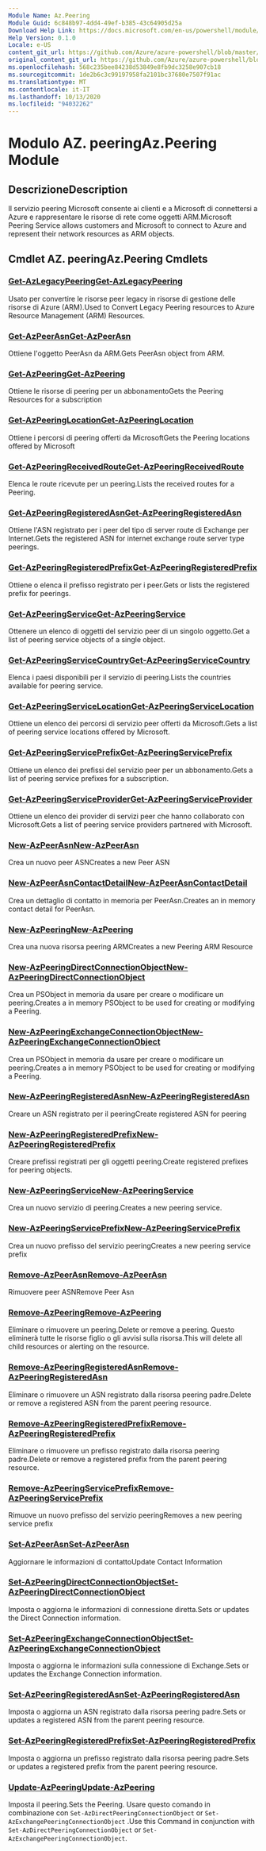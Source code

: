 ```yaml
---
Module Name: Az.Peering
Module Guid: 6c848b97-4dd4-49ef-b385-43c64905d25a
Download Help Link: https://docs.microsoft.com/en-us/powershell/module/az.peering.md
Help Version: 0.1.0
Locale: e-US
content_git_url: https://github.com/Azure/azure-powershell/blob/master/src/Peering/Peering/help/Az.Peering.md
original_content_git_url: https://github.com/Azure/azure-powershell/blob/master/src/Peering/Peering/help/Az.Peering.md
ms.openlocfilehash: 568c235bee84238d53849e8fb9dc3258e907cb18
ms.sourcegitcommit: 1de2b6c3c99197958fa2101bc37680e7507f91ac
ms.translationtype: MT
ms.contentlocale: it-IT
ms.lasthandoff: 10/13/2020
ms.locfileid: "94032262"
---
```

# <span data-ttu-id="f4409-101">Modulo AZ. peering</span><span class="sxs-lookup"><span data-stu-id="f4409-101">Az.Peering Module</span></span>
## <span data-ttu-id="f4409-102">Descrizione</span><span class="sxs-lookup"><span data-stu-id="f4409-102">Description</span></span>
<span data-ttu-id="f4409-103">Il servizio peering Microsoft consente ai clienti e a Microsoft di connettersi a Azure e rappresentare le risorse di rete come oggetti ARM.</span><span class="sxs-lookup"><span data-stu-id="f4409-103">Microsoft Peering Service allows customers and Microsoft to connect to Azure and represent their network resources as ARM objects.</span></span>

## <span data-ttu-id="f4409-104">Cmdlet AZ. peering</span><span class="sxs-lookup"><span data-stu-id="f4409-104">Az.Peering Cmdlets</span></span>
### [<span data-ttu-id="f4409-105">Get-AzLegacyPeering</span><span class="sxs-lookup"><span data-stu-id="f4409-105">Get-AzLegacyPeering</span></span>](Get-AzLegacyPeering.md)
<span data-ttu-id="f4409-106">Usato per convertire le risorse peer legacy in risorse di gestione delle risorse di Azure (ARM).</span><span class="sxs-lookup"><span data-stu-id="f4409-106">Used to Convert Legacy Peering resources to Azure Resource Management (ARM) Resources.</span></span> 

### [<span data-ttu-id="f4409-107">Get-AzPeerAsn</span><span class="sxs-lookup"><span data-stu-id="f4409-107">Get-AzPeerAsn</span></span>](Get-AzPeerAsn.md)
<span data-ttu-id="f4409-108">Ottiene l'oggetto PeerAsn da ARM.</span><span class="sxs-lookup"><span data-stu-id="f4409-108">Gets PeerAsn object from ARM.</span></span>

### [<span data-ttu-id="f4409-109">Get-AzPeering</span><span class="sxs-lookup"><span data-stu-id="f4409-109">Get-AzPeering</span></span>](Get-AzPeering.md)
<span data-ttu-id="f4409-110">Ottiene le risorse di peering per un abbonamento</span><span class="sxs-lookup"><span data-stu-id="f4409-110">Gets the Peering Resources for a subscription</span></span>

### [<span data-ttu-id="f4409-111">Get-AzPeeringLocation</span><span class="sxs-lookup"><span data-stu-id="f4409-111">Get-AzPeeringLocation</span></span>](Get-AzPeeringLocation.md)
<span data-ttu-id="f4409-112">Ottiene i percorsi di peering offerti da Microsoft</span><span class="sxs-lookup"><span data-stu-id="f4409-112">Gets the Peering locations offered by Microsoft</span></span>

### [<span data-ttu-id="f4409-113">Get-AzPeeringReceivedRoute</span><span class="sxs-lookup"><span data-stu-id="f4409-113">Get-AzPeeringReceivedRoute</span></span>](Get-AzPeeringReceivedRoute.md)
<span data-ttu-id="f4409-114">Elenca le route ricevute per un peering.</span><span class="sxs-lookup"><span data-stu-id="f4409-114">Lists the received routes for a Peering.</span></span>

### [<span data-ttu-id="f4409-115">Get-AzPeeringRegisteredAsn</span><span class="sxs-lookup"><span data-stu-id="f4409-115">Get-AzPeeringRegisteredAsn</span></span>](Get-AzPeeringRegisteredAsn.md)
<span data-ttu-id="f4409-116">Ottiene l'ASN registrato per i peer del tipo di server route di Exchange per Internet.</span><span class="sxs-lookup"><span data-stu-id="f4409-116">Gets the registered ASN for internet exchange route server type peerings.</span></span>

### [<span data-ttu-id="f4409-117">Get-AzPeeringRegisteredPrefix</span><span class="sxs-lookup"><span data-stu-id="f4409-117">Get-AzPeeringRegisteredPrefix</span></span>](Get-AzPeeringRegisteredPrefix.md)
<span data-ttu-id="f4409-118">Ottiene o elenca il prefisso registrato per i peer.</span><span class="sxs-lookup"><span data-stu-id="f4409-118">Gets or lists the registered prefix for peerings.</span></span>

### [<span data-ttu-id="f4409-119">Get-AzPeeringService</span><span class="sxs-lookup"><span data-stu-id="f4409-119">Get-AzPeeringService</span></span>](Get-AzPeeringService.md)
<span data-ttu-id="f4409-120">Ottenere un elenco di oggetti del servizio peer di un singolo oggetto.</span><span class="sxs-lookup"><span data-stu-id="f4409-120">Get a list of peering service objects of a single object.</span></span>

### [<span data-ttu-id="f4409-121">Get-AzPeeringServiceCountry</span><span class="sxs-lookup"><span data-stu-id="f4409-121">Get-AzPeeringServiceCountry</span></span>](Get-AzPeeringServiceCountry.md)
<span data-ttu-id="f4409-122">Elenca i paesi disponibili per il servizio di peering.</span><span class="sxs-lookup"><span data-stu-id="f4409-122">Lists the countries available for peering service.</span></span>

### [<span data-ttu-id="f4409-123">Get-AzPeeringServiceLocation</span><span class="sxs-lookup"><span data-stu-id="f4409-123">Get-AzPeeringServiceLocation</span></span>](Get-AzPeeringServiceLocation.md)
<span data-ttu-id="f4409-124">Ottiene un elenco dei percorsi di servizio peer offerti da Microsoft.</span><span class="sxs-lookup"><span data-stu-id="f4409-124">Gets a list of peering service locations offered by Microsoft.</span></span>

### [<span data-ttu-id="f4409-125">Get-AzPeeringServicePrefix</span><span class="sxs-lookup"><span data-stu-id="f4409-125">Get-AzPeeringServicePrefix</span></span>](Get-AzPeeringServicePrefix.md)
<span data-ttu-id="f4409-126">Ottiene un elenco dei prefissi del servizio peer per un abbonamento.</span><span class="sxs-lookup"><span data-stu-id="f4409-126">Gets a list of peering service prefixes for a subscription.</span></span>

### [<span data-ttu-id="f4409-127">Get-AzPeeringServiceProvider</span><span class="sxs-lookup"><span data-stu-id="f4409-127">Get-AzPeeringServiceProvider</span></span>](Get-AzPeeringServiceProvider.md)
<span data-ttu-id="f4409-128">Ottiene un elenco dei provider di servizi peer che hanno collaborato con Microsoft.</span><span class="sxs-lookup"><span data-stu-id="f4409-128">Gets a list of peering service providers partnered with Microsoft.</span></span>

### [<span data-ttu-id="f4409-129">New-AzPeerAsn</span><span class="sxs-lookup"><span data-stu-id="f4409-129">New-AzPeerAsn</span></span>](New-AzPeerAsn.md)
<span data-ttu-id="f4409-130">Crea un nuovo peer ASN</span><span class="sxs-lookup"><span data-stu-id="f4409-130">Creates a new Peer ASN</span></span> 

### [<span data-ttu-id="f4409-131">New-AzPeerAsnContactDetail</span><span class="sxs-lookup"><span data-stu-id="f4409-131">New-AzPeerAsnContactDetail</span></span>](New-AzPeerAsnContactDetail.md)
<span data-ttu-id="f4409-132">Crea un dettaglio di contatto in memoria per PeerAsn.</span><span class="sxs-lookup"><span data-stu-id="f4409-132">Creates an in memory contact detail for PeerAsn.</span></span> 

### [<span data-ttu-id="f4409-133">New-AzPeering</span><span class="sxs-lookup"><span data-stu-id="f4409-133">New-AzPeering</span></span>](New-AzPeering.md)
<span data-ttu-id="f4409-134">Crea una nuova risorsa peering ARM</span><span class="sxs-lookup"><span data-stu-id="f4409-134">Creates a new Peering ARM Resource</span></span>

### [<span data-ttu-id="f4409-135">New-AzPeeringDirectConnectionObject</span><span class="sxs-lookup"><span data-stu-id="f4409-135">New-AzPeeringDirectConnectionObject</span></span>](New-AzPeeringDirectConnectionObject.md)
<span data-ttu-id="f4409-136">Crea un PSObject in memoria da usare per creare o modificare un peering.</span><span class="sxs-lookup"><span data-stu-id="f4409-136">Creates a in memory PSObject to be used for creating or modifying a Peering.</span></span>

### [<span data-ttu-id="f4409-137">New-AzPeeringExchangeConnectionObject</span><span class="sxs-lookup"><span data-stu-id="f4409-137">New-AzPeeringExchangeConnectionObject</span></span>](New-AzPeeringExchangeConnectionObject.md)
<span data-ttu-id="f4409-138">Crea un PSObject in memoria da usare per creare o modificare un peering.</span><span class="sxs-lookup"><span data-stu-id="f4409-138">Creates a in memory PSObject to be used for creating or modifying a Peering.</span></span>

### [<span data-ttu-id="f4409-139">New-AzPeeringRegisteredAsn</span><span class="sxs-lookup"><span data-stu-id="f4409-139">New-AzPeeringRegisteredAsn</span></span>](New-AzPeeringRegisteredAsn.md)
<span data-ttu-id="f4409-140">Creare un ASN registrato per il peering</span><span class="sxs-lookup"><span data-stu-id="f4409-140">Create registered ASN for peering</span></span>

### [<span data-ttu-id="f4409-141">New-AzPeeringRegisteredPrefix</span><span class="sxs-lookup"><span data-stu-id="f4409-141">New-AzPeeringRegisteredPrefix</span></span>](New-AzPeeringRegisteredPrefix.md)
<span data-ttu-id="f4409-142">Creare prefissi registrati per gli oggetti peering.</span><span class="sxs-lookup"><span data-stu-id="f4409-142">Create registered prefixes for peering objects.</span></span>

### [<span data-ttu-id="f4409-143">New-AzPeeringService</span><span class="sxs-lookup"><span data-stu-id="f4409-143">New-AzPeeringService</span></span>](New-AzPeeringService.md)
<span data-ttu-id="f4409-144">Crea un nuovo servizio di peering.</span><span class="sxs-lookup"><span data-stu-id="f4409-144">Creates a new peering service.</span></span>

### [<span data-ttu-id="f4409-145">New-AzPeeringServicePrefix</span><span class="sxs-lookup"><span data-stu-id="f4409-145">New-AzPeeringServicePrefix</span></span>](New-AzPeeringServicePrefix.md)
<span data-ttu-id="f4409-146">Crea un nuovo prefisso del servizio peering</span><span class="sxs-lookup"><span data-stu-id="f4409-146">Creates a new peering service prefix</span></span>

### [<span data-ttu-id="f4409-147">Remove-AzPeerAsn</span><span class="sxs-lookup"><span data-stu-id="f4409-147">Remove-AzPeerAsn</span></span>](Remove-AzPeerAsn.md)
<span data-ttu-id="f4409-148">Rimuovere peer ASN</span><span class="sxs-lookup"><span data-stu-id="f4409-148">Remove Peer Asn</span></span>

### [<span data-ttu-id="f4409-149">Remove-AzPeering</span><span class="sxs-lookup"><span data-stu-id="f4409-149">Remove-AzPeering</span></span>](Remove-AzPeering.md)
<span data-ttu-id="f4409-150">Eliminare o rimuovere un peering.</span><span class="sxs-lookup"><span data-stu-id="f4409-150">Delete or remove a peering.</span></span> <span data-ttu-id="f4409-151">Questo eliminerà tutte le risorse figlio o gli avvisi sulla risorsa.</span><span class="sxs-lookup"><span data-stu-id="f4409-151">This will delete all child resources or alerting on the resource.</span></span>

### [<span data-ttu-id="f4409-152">Remove-AzPeeringRegisteredAsn</span><span class="sxs-lookup"><span data-stu-id="f4409-152">Remove-AzPeeringRegisteredAsn</span></span>](Remove-AzPeeringRegisteredAsn.md)
<span data-ttu-id="f4409-153">Eliminare o rimuovere un ASN registrato dalla risorsa peering padre.</span><span class="sxs-lookup"><span data-stu-id="f4409-153">Delete or remove a registered ASN from the parent peering resource.</span></span>

### [<span data-ttu-id="f4409-154">Remove-AzPeeringRegisteredPrefix</span><span class="sxs-lookup"><span data-stu-id="f4409-154">Remove-AzPeeringRegisteredPrefix</span></span>](Remove-AzPeeringRegisteredPrefix.md)
<span data-ttu-id="f4409-155">Eliminare o rimuovere un prefisso registrato dalla risorsa peering padre.</span><span class="sxs-lookup"><span data-stu-id="f4409-155">Delete or remove a registered prefix from the parent peering resource.</span></span>

### [<span data-ttu-id="f4409-156">Remove-AzPeeringServicePrefix</span><span class="sxs-lookup"><span data-stu-id="f4409-156">Remove-AzPeeringServicePrefix</span></span>](Remove-AzPeeringServicePrefix.md)
<span data-ttu-id="f4409-157">Rimuove un nuovo prefisso del servizio peering</span><span class="sxs-lookup"><span data-stu-id="f4409-157">Removes a new peering service prefix</span></span>

### [<span data-ttu-id="f4409-158">Set-AzPeerAsn</span><span class="sxs-lookup"><span data-stu-id="f4409-158">Set-AzPeerAsn</span></span>](Set-AzPeerAsn.md)
<span data-ttu-id="f4409-159">Aggiornare le informazioni di contatto</span><span class="sxs-lookup"><span data-stu-id="f4409-159">Update Contact Information</span></span>

### [<span data-ttu-id="f4409-160">Set-AzPeeringDirectConnectionObject</span><span class="sxs-lookup"><span data-stu-id="f4409-160">Set-AzPeeringDirectConnectionObject</span></span>](Set-AzPeeringDirectConnectionObject.md)
<span data-ttu-id="f4409-161">Imposta o aggiorna le informazioni di connessione diretta.</span><span class="sxs-lookup"><span data-stu-id="f4409-161">Sets or updates the Direct Connection information.</span></span> 

### [<span data-ttu-id="f4409-162">Set-AzPeeringExchangeConnectionObject</span><span class="sxs-lookup"><span data-stu-id="f4409-162">Set-AzPeeringExchangeConnectionObject</span></span>](Set-AzPeeringExchangeConnectionObject.md)
<span data-ttu-id="f4409-163">Imposta o aggiorna le informazioni sulla connessione di Exchange.</span><span class="sxs-lookup"><span data-stu-id="f4409-163">Sets or updates the Exchange Connection information.</span></span> 

### [<span data-ttu-id="f4409-164">Set-AzPeeringRegisteredAsn</span><span class="sxs-lookup"><span data-stu-id="f4409-164">Set-AzPeeringRegisteredAsn</span></span>](Set-AzPeeringRegisteredAsn.md)
<span data-ttu-id="f4409-165">Imposta o aggiorna un ASN registrato dalla risorsa peering padre.</span><span class="sxs-lookup"><span data-stu-id="f4409-165">Sets or updates a registered ASN from the parent peering resource.</span></span>

### [<span data-ttu-id="f4409-166">Set-AzPeeringRegisteredPrefix</span><span class="sxs-lookup"><span data-stu-id="f4409-166">Set-AzPeeringRegisteredPrefix</span></span>](Set-AzPeeringRegisteredPrefix.md)
<span data-ttu-id="f4409-167">Imposta o aggiorna un prefisso registrato dalla risorsa peering padre.</span><span class="sxs-lookup"><span data-stu-id="f4409-167">Sets or updates a registered prefix from the parent peering resource.</span></span>

### [<span data-ttu-id="f4409-168">Update-AzPeering</span><span class="sxs-lookup"><span data-stu-id="f4409-168">Update-AzPeering</span></span>](Update-AzPeering.md)
<span data-ttu-id="f4409-169">Imposta il peering.</span><span class="sxs-lookup"><span data-stu-id="f4409-169">Sets the Peering.</span></span> <span data-ttu-id="f4409-170">Usare questo comando in combinazione con `Set-AzDirectPeeringConnectionObject` or `Set-AzExchangePeeringConnectionObject` .</span><span class="sxs-lookup"><span data-stu-id="f4409-170">Use this Command in conjunction with `Set-AzDirectPeeringConnectionObject` or `Set-AzExchangePeeringConnectionObject`.</span></span>

